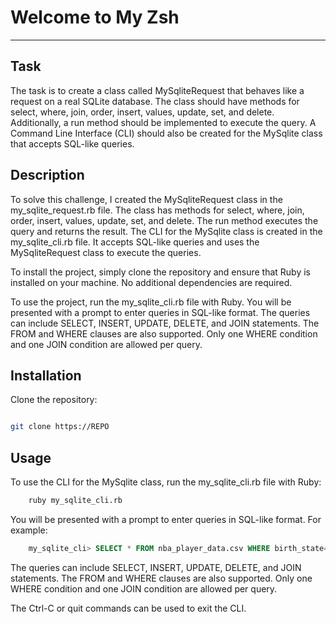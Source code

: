 # Welcome to My Zsh
***

## Task
The task is to create a class called MySqliteRequest that behaves like a request on a real SQLite database. The class should have methods for select, where, join, order, insert, values, update, set, and delete. Additionally, a run method should be implemented to execute the query. A Command Line Interface (CLI) should also be created for the MySqlite class that accepts SQL-like queries.

## Description
To solve this challenge, I created the MySqliteRequest class in the my_sqlite_request.rb file. The class has methods for select, where, join, order, insert, values, update, set, and delete. The run method executes the query and returns the result. The CLI for the MySqlite class is created in the my_sqlite_cli.rb file. It accepts SQL-like queries and uses the MySqliteRequest class to execute the queries.

To install the project, simply clone the repository and ensure that Ruby is installed on your machine. No additional dependencies are required.

To use the project, run the my_sqlite_cli.rb file with Ruby. You will be presented with a prompt to enter queries in SQL-like format. The queries can include SELECT, INSERT, UPDATE, DELETE, and JOIN statements. The FROM and WHERE clauses are also supported. Only one WHERE condition and one JOIN condition are allowed per query.

## Installation
Clone the repository:

```bash

git clone https://REPO
```
## Usage

To use the CLI for the MySqlite class, run the my_sqlite_cli.rb file with Ruby:

```bash
    ruby my_sqlite_cli.rb
```
You will be presented with a prompt to enter queries in SQL-like format. For example:

```sql
    my_sqlite_cli> SELECT * FROM nba_player_data.csv WHERE birth_state='Indiana';
```
The queries can include SELECT, INSERT, UPDATE, DELETE, and JOIN statements. The FROM and WHERE clauses are also supported. Only one WHERE condition and one JOIN condition are allowed per query.

The Ctrl-C or quit commands can be used to exit the CLI.